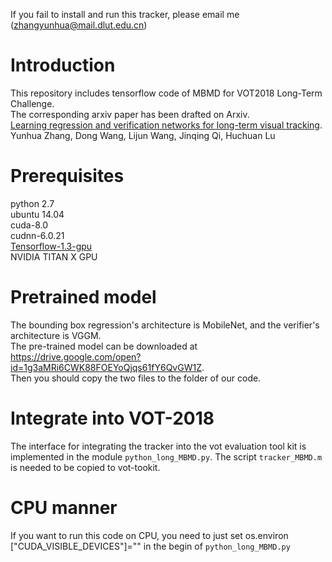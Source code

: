 If you fail to install and run this tracker, please email me (<zhangyunhua@mail.dlut.edu.cn>)

# Introduction

This repository includes tensorflow code of MBMD for VOT2018 Long-Term Challenge.  
The corresponding arxiv paper has been drafted on Arxiv.  
[Learning regression and verification networks for long-term visual tracking](https://arxiv.org/abs/1809.04320).  
Yunhua Zhang, Dong Wang, Lijun Wang, Jinqing Qi, Huchuan Lu

# Prerequisites

python 2.7  
ubuntu 14.04  
cuda-8.0  
cudnn-6.0.21  
[Tensorflow-1.3-gpu](https://mirrors.tuna.tsinghua.edu.cn/tensorflow/linux/gpu/tensorflow_gpu-1.3.0rc0-cp27-none-linux_x86_64.whl)  
NVIDIA TITAN X GPU

# Pretrained model

The bounding box regression's architecture is MobileNet, and the verifier's architecture is VGGM.   
The pre-trained model can be downloaded at https://drive.google.com/open?id=1g3aMRi6CWK88FOEYoQjqs61fY6QvGW1Z.  
Then you should copy the two files to the folder of our code.  

# Integrate into VOT-2018

The interface for integrating the tracker into the vot evaluation tool kit is implemented in the module `python_long_MBMD.py`. The script `tracker_MBMD.m` is needed to be copied to vot-tookit.  

# CPU manner
If you want to run this code on CPU, you need to just set os.environ \["CUDA_VISIBLE_DEVICES"\]="" in the begin of `python_long_MBMD.py`
